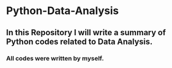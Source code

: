 # Python-Data-Analysis

## In this Repository I will write a summary of Python codes related to Data Analysis.

### All codes were written by myself.
